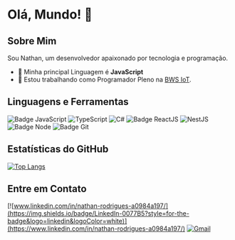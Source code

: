 # Olá, Mundo! 👋

## Sobre Mim
Sou Nathan, um desenvolvedor apaixonado por tecnologia e programação.

- 🌱 Minha principal Linguagem é **JavaScript**
- 💼 Estou trabalhando como Programador Pleno na [BWS IoT](https://bwsiot.com).

## Linguagens e Ferramentas

![Badge JavaScript](https://img.shields.io/badge/JavaScript-20232A?style=for-the-badge&logo=javascript&logoColor=F7DF1E) ![TypeScript](https://img.shields.io/badge/TypeScript-007ACC?style=for-the-badge&logo=typescript&logoColor=white) ![C#](https://img.shields.io/badge/C%23-239120?style=for-the-badge&logo=csharp&logoColor=white) ![Badge ReactJS](https://img.shields.io/badge/React-20232A?style=for-the-badge&logo=react&logoColor=61DAFB) ![NestJS](https://img.shields.io/badge/nestjs-E0234E?style=for-the-badge&logo=nestjs&logoColor=white) ![Badge Node](https://img.shields.io/badge/Node.js-14354C?style=for-the-badge&logo=node.js&logoColor=white) ![Badge Git](https://img.shields.io/badge/Git-14354C?style=for-the-badge&logo=git&logoColor=white)

## Estatísticas do GitHub
[![Top Langs](https://github-readme-stats.vercel.app/api/top-langs/?username=Nathan985&layout=compact&theme=dracula&locale=pt-br)](https://github.com/Nathan985/github-readme-stats)

## Entre em Contato
[![www.linkedin.com/in/nathan-rodrigues-a0984a197/](https://img.shields.io/badge/LinkedIn-0077B5?style=for-the-badge&logo=linkedin&logoColor=white)](https://www.linkedin.com/in/nathan-rodrigues-a0984a197/) [![Gmail](https://img.shields.io/badge/Gmail-D14836?style=for-the-badge&logo=gmail&logoColor=white)](mailto:nathan.rodrigu3s@gmail.com)
